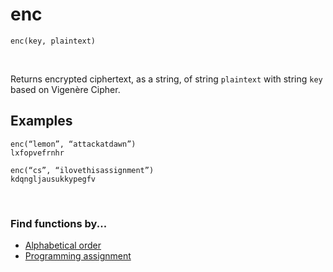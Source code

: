 # enc

`enc(key, plaintext)`

<br>

Returns encrypted ciphertext, as a string, of string `plaintext` with string `key` based on Vigenère Cipher.

## Examples

```
enc(“lemon”, “attackatdawn”)
lxfopvefrnhr
```
```
enc(“cs”, “ilovethisassignment”)
kdqngljausukkypegfv
```

<br>

### Find functions by...
* [Alphabetical order](https://github.com/emiliebarnard/csc110-function-reference/tree/main/functions "Go to functions folder")
* [Programming assignment](https://github.com/emiliebarnard/csc110-function-reference/blob/main/pa.md "Programming assignments in chronological order")
